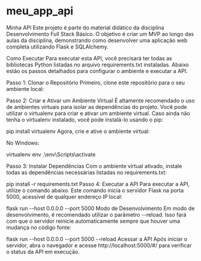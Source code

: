 # meu_app_api
Minha API
Este projeto é parte do material didático da disciplina Desenvolvimento Full Stack Básico. O objetivo é criar um MVP ao longo das aulas da disciplina, demonstrando como desenvolver uma aplicação web completa utilizando Flask e SQLAlchemy.

Como Executar
Para executar esta API, você precisará ter todas as bibliotecas Python listadas no arquivo requirements.txt instaladas. Abaixo estão os passos detalhados para configurar o ambiente e executar a API.

Passo 1: Clonar o Repositório
Primeiro, clone este repositório para o seu ambiente local:

Passo 2: Criar e Ativar um Ambiente Virtual
É altamente recomendado o uso de ambientes virtuais para isolar as dependências do projeto. Você pode utilizar o virtualenv para criar e ativar um ambiente virtual. Caso ainda não tenha o virtualenv instalado, você pode instalá-lo usando o pip:

pip install virtualenv
Agora, crie e ative o ambiente virtual:

No Windows:

virtualenv env
.\env\Scripts\activate

Passo 3: Instalar Dependências
Com o ambiente virtual ativado, instale todas as dependências necessárias listadas no requirements.txt:


pip install -r requirements.txt
Passo 4: Executar a API
Para executar a API, utilize o comando abaixo. Este comando inicia o servidor Flask na porta 5000, acessível de qualquer endereço IP local:

flask run --host 0.0.0.0 --port 5000
Modo de Desenvolvimento
Em modo de desenvolvimento, é recomendado utilizar o parâmetro --reload. Isso fará com que o servidor reinicie automaticamente sempre que houver uma mudança no código fonte:

flask run --host 0.0.0.0 --port 5000 --reload
Acessar a API
Após iniciar o servidor, abra o navegador e acesse http://localhost:5000/#/ para verificar o status da API em execução.

